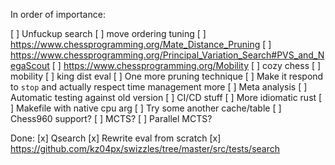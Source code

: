 In order of importance:

[ ] Unfuckup search
[ ] move ordering tuning
[ ] https://www.chessprogramming.org/Mate_Distance_Pruning
[ ] https://www.chessprogramming.org/Principal_Variation_Search#PVS_and_NegaScout
[ ] https://www.chessprogramming.org/Mobility
[ ] cozy chess
[ ] mobility
[ ] king dist eval
[ ] One more pruning technique
[ ] Make it respond to `stop` and actually respect time management more
[ ] Meta analysis
    [ ] Automatic testing against old version
    [ ] CI/CD stuff
    [ ] More idiomatic rust
    [ ] Makefile with native cpu arg
[ ] Try some another cache/table
[ ] Chess960 support?
[ ] MCTS?
    [ ] Parallel MCTS?

Done:
[x] Qsearch
[x] Rewrite eval from scratch
[x] https://github.com/kz04px/swizzles/tree/master/src/tests/search
